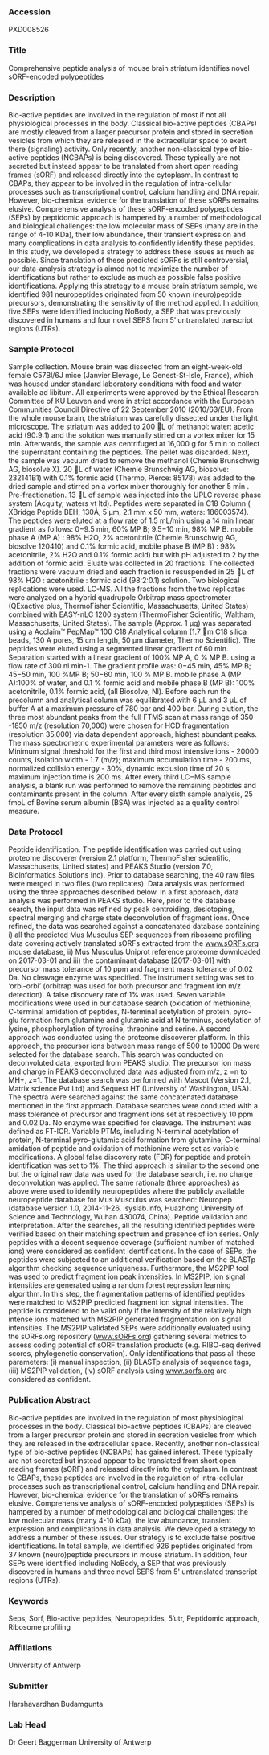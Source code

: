 ### Accession
PXD008526

### Title
Comprehensive peptide analysis of mouse brain striatum identifies novel sORF-encoded polypeptides

### Description
Bio-active peptides are involved in the regulation of most if not all physiological processes in the body. Classical bio-active peptides (CBAPs) are mostly cleaved from a larger precursor protein and stored in secretion vesicles from which they are released in the extracellular space to exert there (signaling) activity. Only recently, another non-classical type of bio-active peptides (NCBAPs) is being discovered.  These typically are not secreted but instead appear to be translated from short open reading frames (sORF) and released directly into the cytoplasm.  In contrast to CBAPs, they appear to be involved in the regulation of intra-cellular processes such as transcriptional control, calcium handling and DNA repair. However, bio-chemical evidence for the translation of these sORFs remains elusive. Comprehensive analysis of these sORF-encoded polypeptides (SEPs) by peptidomic approach is hampered by a number of methodological and biological challenges: the low molecular mass of SEPs (many are in the range of 4-10 KDa), their low abundance, their transient expression and many complications in data analysis to confidently identify these peptides. In this study, we developed a strategy to address these issues as much as possible. Since translation of these predicted sORFs is still controversial, our data-analysis strategy is aimed not to maximize the number of identifications but rather to exclude as much as possible false positive identifications.  Applying this strategy to a mouse brain striatum sample, we identified 981 neuropeptides originated from 50 known (neuro)peptide precursors, demonstrating the sensitivity of the method applied. In addition, five SEPs were identified including NoBody, a SEP that was previously discovered in humans and four novel SEPS from 5’ untranslated transcript regions (UTRs).

### Sample Protocol
Sample collection. Mouse brain was dissected from an eight-week-old female C57Bl/6J mice (Janvier Elevage, Le Genest-St-Isle, France), which was housed under standard laboratory conditions with food and water available ad libitum. All experiments were approved by the Ethical Research Committee of KU Leuven and were in strict accordance with the European Communities Council Directive of 22 September 2010 (2010/63/EU). From the whole mouse brain, the striatum was carefully dissected under the light microscope. The striatum was added to 200 L of methanol: water: acetic acid (90:9:1) and the solution was manually stirred on a vortex mixer for 15 min. Afterwards, the sample was centrifuged at 16,000 g for 5 min to collect the supernatant containing the peptides. The pellet was discarded. Next, the sample was vacuum dried to remove the methanol (Chemie Brunschwig AG, biosolve X). 20 L of water (Chemie Brunschwig AG, biosolve: 232141B1) with 0.1% formic acid (Thermo, Pierce: 85178) was added to the dried sample and stirred on a vortex mixer thoroughly for another 5 min .  Pre-fractionation. 13 L of sample was injected into the UPLC reverse phase system (Acquity, waters vt ltd). Peptides were separated in C18 Column ( XBridge Peptide BEH, 130Å, 5 μm, 2.1 mm x 50 mm, waters: 186003574). The peptides were eluted at a flow rate of 1.5 mL/min using a 14 min linear gradient as follows: 0−9.5 min, 60% MP B; 9.5−10 min, 98% MP B. mobile phase A (MP A) : 98% H2O, 2% acetonitrile (Chemie Brunschwig AG, biosolve 120410) and 0.1% formic acid, mobile phase B (MP B) : 98% acetonitrile, 2% H2O and 0.1% formic acid) but with pH adjusted to 2 by the addition of formic acid. Eluate was collected in 20 fractions. The collected fractions were vacuum dried and each fraction is resuspended in 25 L of 98% H2O : acetonitrile : formic acid (98:2:0.1) solution. Two biological replications were used.   LC-MS. All the fractions from the two replicates were analyzed on a hybrid quadrupole Orbitrap mass spectrometer (QExactive plus, ThermoFisher Scientific, Massachusetts, United States) combined with EASY-nLC 1200 system (ThermoFisher Scientific, Waltham, Massachusetts, United States). The sample (Approx. 1 µg) was separated using a Acclaim™ PepMap™ 100 C18 Analytical column (1.7 m C18 silica beads, 130 A pores, 15 cm length, 50 µm diameter, Thermo Scientific). The peptides were eluted using a segmented linear gradient of 60 min. Separation started with a linear gradient of 100% MP A, 0 % MP B. using a flow rate of 300 nl min-1. The gradient profile was: 0−45 min, 45% MP B; 45−50 min, 100 %MP B; 50−60 min, 100 % MP B. mobile phase A (MP A):100% of water, and 0.1 % formic acid and mobile phase B (MP B): 100% acetonitrile, 0.1% formic acid, (all Biosolve, Nl). Before each run the precolumn and analytical column was equilibrated with 6 µL and 3 µL of buffer A at a maximum pressure of 780 bar and 400 bar.  During elution, the three most abundant peaks from the full FTMS scan at mass range of 350 -1850 m/z (resolution 70,000) were chosen for HCD fragmentation (resolution 35,000) via data dependent approach, highest abundant peaks. The mass spectrometric experimental parameters were as follows:  Minimum signal threshold for the first and third most intensive ions - 20000 counts, isolation width - 1.7 (m/z); maximum accumulation time - 200 ms, normalized collision energy - 30%, dynamic exclusion time of 20 s, maximum injection time is 200 ms. After every third LC−MS sample analysis, a blank run was performed to remove the remaining peptides and contaminants present in the column. After every sixth sample analysis, 25 fmoL of Bovine serum albumin (BSA) was injected as a quality control measure.

### Data Protocol
Peptide identification. The peptide identification was carried out using proteome discoverer (version 2.1 platform, ThermoFisher scientific, Massachusetts, United states) and PEAKS Studio (version 7.0, Bioinformatics Solutions Inc). Prior to database searching, the 40 raw files were merged in two files (two replicates). Data analysis was performed using the three approaches described below. In a first approach, data analysis was performed in PEAKS studio. Here, prior to the database search, the input data was refined by peak centroiding, desiotoping, spectral merging and charge state deconvolution of fragment ions. Once refined, the data was searched against  a concatenated database containing i) all the predicted Mus Musculus SEP sequences from ribosome profiling data covering actively translated sORFs extracted from the www.sORFs.org mouse database, ii) Mus Musculus Uniprot reference proteome downloaded on 2017-03-01 and iii) the contaminant database [2017-03-01] with precursor mass tolerance of 10 ppm and fragment mass tolerance of 0.02 Da. No cleavage enzyme was specified. The instrument setting was set to ‘orbi-orbi’ (orbitrap was used for both precursor and fragment ion m/z detection).  A false discovery rate of 1% was used. Seven variable modifications were used in our database search (oxidation of methionine, C-terminal amidation of peptides, N-terminal acetylation of protein, pyro-glu formation from glutamine and glutamic acid at N terminus, acetylation of lysine, phosphorylation of tyrosine, threonine and serine.   A second approach was conducted using the proteome discoverer platform. In this approach, the precursor ions between mass range of 500 to 10000 Da were selected for the database search. This search was conducted on deconvoluted data, exported from PEAKS studio. The precursor ion mass and charge in PEAKS deconvoluted data was adjusted from m/z, z =n to MH+, z=1. The database search was performed with Mascot (Version 2.1, Matrix science Pvt Ltd) and Sequest HT (University of Washington, USA). The spectra were searched against the same concatenated database mentioned in the first approach. Database searches were conducted with a mass tolerance of precursor and fragment ions set at respectively 10 ppm and 0.02 Da. No enzyme was specified for cleavage. The instrument was defined as FT-ICR. Variable PTMs, including N-terminal acetylation of protein, N-terminal pyro-glutamic acid formation from glutamine, C-terminal amidation of peptide and oxidation of methionine were set as variable modifications. A global false discovery rate (FDR) for peptide and protein identification was set to 1%.  The third approach is similar to the second one but the original raw data was used for the database search, i.e. no charge deconvolution was applied. The same rationale (three approaches) as above were used to identify neuropeptides where the publicly available neuropeptide database for Mus Musculus was searched: Neuropep (database version 1.0, 2014-11-26, isyslab.info, Huazhong University of Science and Technology, Wuhan 430074, China).  Peptide validation and interpretation. After the searches, all the resulting identified peptides were verified based on their matching spectrum and presence of ion series. Only peptides with a decent sequence coverage (sufficient number of matched ions) were considered as confident identifications. In the case of SEPs, the peptides were subjected to an additional verification based on the BLASTp algorithm checking sequence uniqueness. Furthermore, the MS2PIP tool was used to predict fragment ion peak intensities. In MS2PIP, ion signal intensities are generated using a random forest regression learning algorithm. In this step, the fragmentation patterns of identified peptides were matched to MS2PIP predicted fragment ion signal intensities. The peptide is considered to be valid only if the intensity of the relatively high intense ions matched with MS2PIP generated fragmentation ion signal intensities.  The MS2PIP validated SEPs were additionally evaluated using the sORFs.org repository (www.sORFs.org) gathering several metrics to assess coding potential of sORF translation products (e.g. RIBO-seq derived scores, phylogenetic conservation).  Only identifications that pass all these parameters: (i) manual inspection, (ii) BLASTp analysis of sequence tags, (iii) MS2PIP validation, (iv) sORF analysis using www.sorfs.org are considered as confident.

### Publication Abstract
Bio-active peptides are involved in the regulation of most physiological processes in the body. Classical bio-active peptides (CBAPs) are cleaved from a larger precursor protein and stored in secretion vesicles from which they are released in the extracellular space. Recently, another non-classical type of bio-active peptides (NCBAPs) has gained interest. These typically are not secreted but instead appear to be translated from short open reading frames (sORF) and released directly into the cytoplasm. In contrast to CBAPs, these peptides are involved in the regulation of intra-cellular processes such as transcriptional control, calcium handling and DNA repair. However, bio-chemical evidence for the translation of sORFs remains elusive. Comprehensive analysis of sORF-encoded polypeptides (SEPs) is hampered by a number of methodological and biological challenges: the low molecular mass (many 4-10&#xa0;kDa), the low abundance, transient expression and complications in data analysis. We developed a strategy to address a number of these issues. Our strategy is to exclude false positive identifications. In total sample, we identified 926 peptides originated from 37 known (neuro)peptide precursors in mouse striatum. In addition, four SEPs were identified including NoBody, a SEP that was previously discovered in humans and three novel SEPS from 5' untranslated transcript regions (UTRs).

### Keywords
Seps, Sorf, Bio-active peptides, Neuropeptides, 5’utr, Peptidomic approach, Ribosome profiling

### Affiliations
University of Antwerp

### Submitter
Harshavardhan Budamgunta

### Lab Head
Dr Geert Baggerman
University of Antwerp


